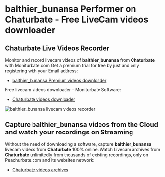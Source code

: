 # balthier_bunansa Performer on Chaturbate - Free LiveCam videos downloader

## Chaturbate Live Videos Recorder

Monitor and record livecam videos of **balthier_bunansa** from **Chaturbate** with Moniturbate.com
Get a premium trial for free by just and only registering with your Email address:
* [balthier_bunansa Premium videos downloader](https://moniturbate.com/request-demo-licence-key.html)

Free livecam videos downloader - Moniturbate Software:
* [Chaturbate videos downloader](https://moniturbate.com/moniturbate-download-software.html)

![balthier_bunansa livecam videos recorder](https://peachurnet.com/templates/moniturbate-software.png)


## Capture balthier_bunansa videos from the Cloud and watch your recordings on Streaming

Without the need of downloading a software, capture **balthier_bunansa** livecam videos from **Chaturbate** 100% online.
Watch Livecam archives from **Chaturbate** unlimitedly from thousands of existing recordings, only on Peachurbate.com and its websites network:
* [Chaturbate videos archives](https://peachurnet.com/)